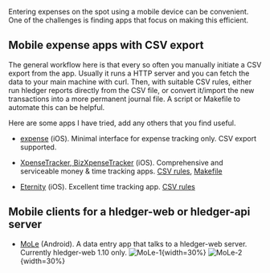 Entering expenses on the spot using a mobile device can be convenient. One of the challenges is finding apps that focus on making this efficient. 

## Mobile expense apps with CSV export

The general workflow here is that every so often you manually initiate a CSV export from the app.
Usually it runs a HTTP server and you can fetch the data to your main machine with curl.
Then, with suitable CSV rules, either run hledger reports directly from the CSV file,
or convert it/import the new transactions into a more permanent journal file.
A script or Makefile to automate this can be helpful.

Here are some apps I have tried, add any others that you find useful.

- [expense](http://ela.build/expense) (iOS).
Minimal interface for expense tracking only. CSV export supported.

- [XpenseTracker, BizXpenseTracker](http://www.silverwaresoftware.com/XpenseTracker.html) (iOS).
Comprehensive and serviceable money & time tracking apps.
[CSV rules](https://github.com/simonmichael/hledger/blob/master/examples/csv/xpensetracker.csv.rules),
[Makefile](https://gist.github.com/simonmichael/06eed26bcc85c76d1604373418bc6c58)

- [Eternity](http://www.komorian.com/eternity.html) (iOS).
Excellent time tracking app.
[CSV rules](https://github.com/simonmichael/hledger/blob/master/examples/csv/eternity.csv.rules)

## Mobile clients for a hledger-web or hledger-api server

- [MoLe](https://gitlab.com/fdroid/fdroiddata/merge_requests/4450#note_142213241) (Android).
A data entry app that talks to a hledger-web server.
Currently hledger-web 1.10 only.
![MoLe-1](https://i.imgur.com/DUUlv2H.png){width=30%}
![MoLe-2](https://i.imgur.com/QN66xpJ.png){width=30%}
